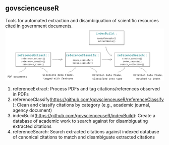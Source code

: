 ## govscienceuseR
Tools for automated extraction and disambiguation of scientific resources cited in government documents.  
![govscienceuseR workflow](img/workflow.png "govscienceuseR workflow")

1. referenceExtract: Process PDFs and tag citations/references observed in PDFs  
2. referenceClassify(https://github.com/govscienceuseR/referenceClassify): Clean and classify citations by category (e.g., academic journal, agency document)  
3. indexBuild(https://github.com/govscienceuseR/indexBuild): Create a database of academic work to search against for disambiguating extracted citations  
4. referenceSearch: Search extracted citations against indexed database of canonical citations to match and disambiguate extracted citations  
